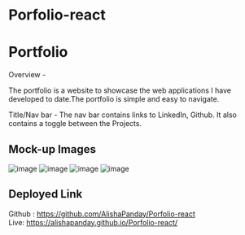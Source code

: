# Porfolio-react
# Portfolio
Overview -

The portfolio is a website to showcase the web applications I have developed to date.The portfolio is simple and easy to navigate. 


Title/Nav bar -
The nav bar contains links to LinkedIn, Github. It also contains a toggle between the Projects.

## Mock-up Images
![image](https://user-images.githubusercontent.com/72904217/134143699-838c73af-99d1-4499-993b-e24601d284d0.png) 
![image](https://user-images.githubusercontent.com/72904217/134143911-6a9bec43-dc0d-41f5-8ebd-721c372727aa.png)
![image](https://user-images.githubusercontent.com/72904217/134144030-28d8b0e3-441c-47f3-bad7-bac2141cc93c.png)
![image](https://user-images.githubusercontent.com/72904217/134144207-e450c7b0-003a-4397-953d-51803cffdb15.png)


## Deployed Link
Github : https://github.com/AlishaPanday/Porfolio-react  <br  />
Live: https://alishapanday.github.io/Porfolio-react/ <br />
